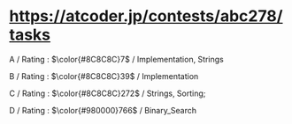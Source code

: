 # https://atcoder.jp/contests/abc278/tasks

A / Rating : $\color{#8C8C8C}7$ / Implementation, Strings

B / Rating : $\color{#8C8C8C}39$ / Implementation

C / Rating : $\color{#8C8C8C}272$ / Strings, Sorting;

D / Rating : $\color{#980000}766$ / Binary_Search
